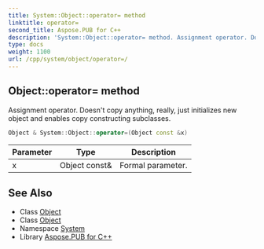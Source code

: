 ```yaml
---
title: System::Object::operator= method
linktitle: operator=
second_title: Aspose.PUB for C++
description: 'System::Object::operator= method. Assignment operator. Doesn''t copy anything, really, just initializes new object and enables copy constructing subclasses in C++.'
type: docs
weight: 1100
url: /cpp/system/object/operator=/
---
```

## Object::operator= method


Assignment operator. Doesn't copy anything, really, just initializes new object and enables copy constructing subclasses.

```cpp
Object & System::Object::operator=(Object const &x)
```


| Parameter | Type | Description |
| --- | --- | --- |
| x | Object const\& | Formal parameter. |

## See Also

* Class [Object](../)
* Class [Object](../)
* Namespace [System](../../)
* Library [Aspose.PUB for C++](../../../)
